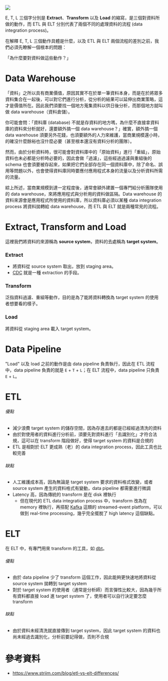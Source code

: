 ![](<https://raw.githubusercontent.com/Jamison-Chen/KM-software/master/img/etl-vs-elt.png>)

E, T, L 三個字分別是 **Extract**、**Transform** 以及 **Load** 的縮寫，是三個對資料所做的動作，而 ETL 與 ELT 分別代表了兩個不同的處理資料的流程 (data integration process)。

在解釋 E, T, L 三個動作具體是什麼，以及 ETL 與 ELT 兩個流程的差別之前，我們必須先瞭解一個根本的問題：

「為什麼要對資料做這些動作？」

# Data Warehouse

「資料」之所以具有商業價值，原因其實不在於單一筆資料本身，而是在於將眾多資料集合在一起後，可以對它們進行分析，從分析的結果可以延伸出商業策略，這才是價值所在。因此我們須要找一個地方蒐集資料以供日後分析，而那個地方就叫做 data warehouse（資料倉儲）。

你可能會問：「資料庫 (database) 不就是存資料的地方嗎，為什麼不直接拿資料庫的資料來分析就好，還要額外搞一個 data warehouse？」確實，額外搞一個 data warehouse 須要另外花錢，也須要額外的人力來維護，當商業規模還小時，的確沒什麼餘裕也沒什麼必要（甚至根本還沒有資料分析的團隊）。

然而，由於分析資料時，很可能會對資料庫中的「原始資料」進行「重組」，原始資料也未必都是分析時必要的，因此會做「過濾」，這些經過過濾與重組後的 schema 也會須要被存起來，如果把它們全部存在同一個資料庫中，除了命名、誤用等問題以外，也會使得資料庫同時要應付應用程式本身的流量以及分析資料所需的流量。

綜上所述，當商業規模到達一定程度後，通常會額外建置一個專門給分析團隊使用的 data warehouse，來將應用程式與分析用的資料做區隔。Data warehouse 的資料來源會是應用程式所使用的資料庫，所以資料庫必須以某種 data integration process 將資料拋轉給 data warehouse，而 ETL 與 ELT 就是兩種常見的流程。

# Extract, Transform and Load

這裡我們將資料的來源稱為 **source system**，資料的去處稱為 **target system**。

### Extract

- 將資料從 source system 取出，放到 staging area。
- [CDC](</System Design/CDC.md>) 就是一種 extraction 的手段。

### Transform

泛指資料過濾、重組等動作，目的是為了能將資料轉換為 target system 的使用者想要看的樣子。

### Load

將資料從 staging area 載入 target system。

# Data Pipeline

"Load" 以及 load 之前的動作是由 data pipeline 負責執行，因此在 ETL 流程中，data pipeline 負責的就是 `E` + `T` + `L`；在 ELT 流程中，data pipeline 只負責 `E` + `L`。

# ETL

###### 優點

- 減少浪費 target system 的儲存空間，因為存進去的都是已經經過清洗的資料
- 由於對使用者的資料進行分析前，須要先對資料進行「去識別化」才符合法規，這可以在 transform 階段做好，使得 target system 的資料是合規的
- ETL 是相對於 ELT 更成熟（老）的 data integration process，因此工具也比較完善

###### 缺點

- 人工維護成本高，因為無論是 target system 要求的資料格式改變，或者 source system 產生的資料格式有變動，data pipeline 都需要進行微調
- Latency 高，因為傳統的 transform 是在 disk 裡執行
    - 但在現代的 ETL data integration process 中，transform 改為在 memory 裡執行，再搭配 [Kafka](</Services/Kafka.md>) 這類的 streamed-event platform，可以做到 real-time processing，幾乎完全擺脫了 high latency 這個缺點。

# ELT

在 ELT 中，有專門用來 transform 的工具，如 [dbt](https://docs.getdbt.com/docs/introduction)。

###### 優點

- 由於 data pipeline 少了 transform 這個工作，因此能夠更快速地將資料從 source system 拋轉到 target system
- 對於 target system 的使用者（通常是分析師）而言彈性比較大，因為幾乎所有資料都直接 load 進 target system 了，使用者可以自行決定要怎麼 transform

###### 缺點

- 由於資料未經清洗就直接傳到 target system，因此 target system 的資料也尚未經過去識別化，分析前要記得做，否則不合規

# 參考資料

- <https://www.striim.com/blog/etl-vs-elt-differences/>
